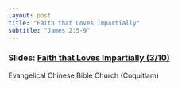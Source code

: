 ```yaml
---
layout: post
title: "Faith that Loves Impartially"
subtitle: "James 2:5-9"
---
```


### Slides: [Faith that Loves Impartially (3/10)](/faith-loves)
Evangelical Chinese Bible Church (Coquitlam)
